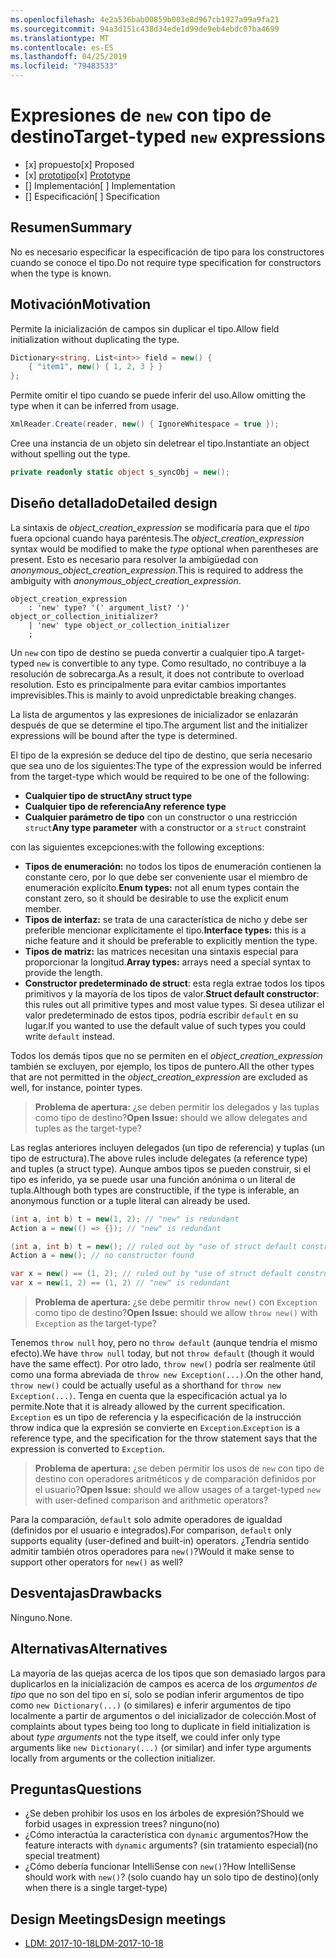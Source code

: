 ```yaml
---
ms.openlocfilehash: 4e2a536bab00859b003e8d967cb1927a99a9fa21
ms.sourcegitcommit: 94a3d151c438d34ede1d99de9eb4ebdc07ba4699
ms.translationtype: MT
ms.contentlocale: es-ES
ms.lasthandoff: 04/25/2019
ms.locfileid: "79483533"
---
```


# <a name="target-typed-new-expressions"></a><span data-ttu-id="c261f-101">Expresiones de `new` con tipo de destino</span><span class="sxs-lookup"><span data-stu-id="c261f-101">Target-typed `new` expressions</span></span>

* <span data-ttu-id="c261f-102">[x] propuesto</span><span class="sxs-lookup"><span data-stu-id="c261f-102">[x] Proposed</span></span>
* <span data-ttu-id="c261f-103">[x] [prototipo](https://github.com/alrz/roslyn/tree/features/target-typed-new)</span><span class="sxs-lookup"><span data-stu-id="c261f-103">[x] [Prototype](https://github.com/alrz/roslyn/tree/features/target-typed-new)</span></span>
* <span data-ttu-id="c261f-104">[] Implementación</span><span class="sxs-lookup"><span data-stu-id="c261f-104">[ ] Implementation</span></span>
* <span data-ttu-id="c261f-105">[] Especificación</span><span class="sxs-lookup"><span data-stu-id="c261f-105">[ ] Specification</span></span>

## <a name="summary"></a><span data-ttu-id="c261f-106">Resumen</span><span class="sxs-lookup"><span data-stu-id="c261f-106">Summary</span></span>
[summary]: #summary

<span data-ttu-id="c261f-107">No es necesario especificar la especificación de tipo para los constructores cuando se conoce el tipo.</span><span class="sxs-lookup"><span data-stu-id="c261f-107">Do not require type specification for constructors when the type is known.</span></span> 

## <a name="motivation"></a><span data-ttu-id="c261f-108">Motivación</span><span class="sxs-lookup"><span data-stu-id="c261f-108">Motivation</span></span>
[motivation]: #motivation

<span data-ttu-id="c261f-109">Permite la inicialización de campos sin duplicar el tipo.</span><span class="sxs-lookup"><span data-stu-id="c261f-109">Allow field initialization without duplicating the type.</span></span>
```cs
Dictionary<string, List<int>> field = new() {
    { "item1", new() { 1, 2, 3 } }
};
```
<span data-ttu-id="c261f-110">Permite omitir el tipo cuando se puede inferir del uso.</span><span class="sxs-lookup"><span data-stu-id="c261f-110">Allow omitting the type when it can be inferred from usage.</span></span>
```cs
XmlReader.Create(reader, new() { IgnoreWhitespace = true });
```
<span data-ttu-id="c261f-111">Cree una instancia de un objeto sin deletrear el tipo.</span><span class="sxs-lookup"><span data-stu-id="c261f-111">Instantiate an object without spelling out the type.</span></span>
```cs
private readonly static object s_syncObj = new();
```
## <a name="detailed-design"></a><span data-ttu-id="c261f-112">Diseño detallado</span><span class="sxs-lookup"><span data-stu-id="c261f-112">Detailed design</span></span>
[design]: #detailed-design

<span data-ttu-id="c261f-113">La sintaxis de *object_creation_expression* se modificaría para que el *tipo* fuera opcional cuando haya paréntesis.</span><span class="sxs-lookup"><span data-stu-id="c261f-113">The *object_creation_expression* syntax would be modified to make the *type* optional when parentheses are present.</span></span> <span data-ttu-id="c261f-114">Esto es necesario para resolver la ambigüedad con *anonymous_object_creation_expression*.</span><span class="sxs-lookup"><span data-stu-id="c261f-114">This is required to address the ambiguity with *anonymous_object_creation_expression*.</span></span>
```antlr
object_creation_expression
    : 'new' type? '(' argument_list? ')' object_or_collection_initializer?
    | 'new' type object_or_collection_initializer
    ;
```
<span data-ttu-id="c261f-115">Un `new` con tipo de destino se pueda convertir a cualquier tipo.</span><span class="sxs-lookup"><span data-stu-id="c261f-115">A target-typed `new` is convertible to any type.</span></span> <span data-ttu-id="c261f-116">Como resultado, no contribuye a la resolución de sobrecarga.</span><span class="sxs-lookup"><span data-stu-id="c261f-116">As a result, it does not contribute to overload resolution.</span></span> <span data-ttu-id="c261f-117">Esto es principalmente para evitar cambios importantes imprevisibles.</span><span class="sxs-lookup"><span data-stu-id="c261f-117">This is mainly to avoid unpredictable breaking changes.</span></span>

<span data-ttu-id="c261f-118">La lista de argumentos y las expresiones de inicializador se enlazarán después de que se determine el tipo.</span><span class="sxs-lookup"><span data-stu-id="c261f-118">The argument list and the initializer expressions will be bound after the type is determined.</span></span>

<span data-ttu-id="c261f-119">El tipo de la expresión se deduce del tipo de destino, que sería necesario que sea uno de los siguientes:</span><span class="sxs-lookup"><span data-stu-id="c261f-119">The type of the expression would be inferred from the target-type which would be required to be one of the following:</span></span>

- <span data-ttu-id="c261f-120">**Cualquier tipo de struct**</span><span class="sxs-lookup"><span data-stu-id="c261f-120">**Any struct type**</span></span>
- <span data-ttu-id="c261f-121">**Cualquier tipo de referencia**</span><span class="sxs-lookup"><span data-stu-id="c261f-121">**Any reference type**</span></span>
- <span data-ttu-id="c261f-122">**Cualquier parámetro de tipo** con un constructor o una restricción `struct`</span><span class="sxs-lookup"><span data-stu-id="c261f-122">**Any type parameter** with a constructor or a `struct` constraint</span></span>

<span data-ttu-id="c261f-123">con las siguientes excepciones:</span><span class="sxs-lookup"><span data-stu-id="c261f-123">with the following exceptions:</span></span>

- <span data-ttu-id="c261f-124">**Tipos de enumeración:** no todos los tipos de enumeración contienen la constante cero, por lo que debe ser conveniente usar el miembro de enumeración explícito.</span><span class="sxs-lookup"><span data-stu-id="c261f-124">**Enum types:** not all enum types contain the constant zero, so it should be desirable to use the explicit enum member.</span></span>
- <span data-ttu-id="c261f-125">**Tipos de interfaz:** se trata de una característica de nicho y debe ser preferible mencionar explícitamente el tipo.</span><span class="sxs-lookup"><span data-stu-id="c261f-125">**Interface types:** this is a niche feature and it should be preferable to explicitly mention the type.</span></span>
- <span data-ttu-id="c261f-126">**Tipos de matriz:** las matrices necesitan una sintaxis especial para proporcionar la longitud.</span><span class="sxs-lookup"><span data-stu-id="c261f-126">**Array types:** arrays need a special syntax to provide the length.</span></span>
- <span data-ttu-id="c261f-127">**Constructor predeterminado de struct**: esta regla extrae todos los tipos primitivos y la mayoría de los tipos de valor.</span><span class="sxs-lookup"><span data-stu-id="c261f-127">**Struct default constructor**: this rules out all primitive types and most value types.</span></span> <span data-ttu-id="c261f-128">Si desea utilizar el valor predeterminado de estos tipos, podría escribir `default` en su lugar.</span><span class="sxs-lookup"><span data-stu-id="c261f-128">If you wanted to use the default value of such types you could write `default` instead.</span></span>

<span data-ttu-id="c261f-129">Todos los demás tipos que no se permiten en el *object_creation_expression* también se excluyen, por ejemplo, los tipos de puntero.</span><span class="sxs-lookup"><span data-stu-id="c261f-129">All the other types that are not permitted in the *object_creation_expression* are excluded as well, for instance, pointer types.</span></span>

> <span data-ttu-id="c261f-130">**Problema de apertura:** ¿se deben permitir los delegados y las tuplas como tipo de destino?</span><span class="sxs-lookup"><span data-stu-id="c261f-130">**Open Issue:** should we allow delegates and tuples as the target-type?</span></span>

<span data-ttu-id="c261f-131">Las reglas anteriores incluyen delegados (un tipo de referencia) y tuplas (un tipo de estructura).</span><span class="sxs-lookup"><span data-stu-id="c261f-131">The above rules include delegates (a reference type) and tuples (a struct type).</span></span> <span data-ttu-id="c261f-132">Aunque ambos tipos se pueden construir, si el tipo es inferido, ya se puede usar una función anónima o un literal de tupla.</span><span class="sxs-lookup"><span data-stu-id="c261f-132">Although both types are constructible, if the type is inferable, an anonymous function or a tuple literal can already be used.</span></span>
```cs
(int a, int b) t = new(1, 2); // "new" is redundant
Action a = new(() => {}); // "new" is redundant

(int a, int b) t = new(); // ruled out by "use of struct default constructor"
Action a = new(); // no constructor found

var x = new() == (1, 2); // ruled out by "use of struct default constructor"
var x = new(1, 2) == (1, 2) // "new" is redundant
```


> <span data-ttu-id="c261f-133">**Problema de apertura:** ¿se debe permitir `throw new()` con `Exception` como tipo de destino?</span><span class="sxs-lookup"><span data-stu-id="c261f-133">**Open Issue:** should we allow `throw new()` with `Exception` as the target-type?</span></span>

<span data-ttu-id="c261f-134">Tenemos `throw null` hoy, pero no `throw default` (aunque tendría el mismo efecto).</span><span class="sxs-lookup"><span data-stu-id="c261f-134">We have `throw null` today, but not `throw default` (though it would have the same effect).</span></span> <span data-ttu-id="c261f-135">Por otro lado, `throw new()` podría ser realmente útil como una forma abreviada de `throw new Exception(...)`.</span><span class="sxs-lookup"><span data-stu-id="c261f-135">On the other hand, `throw new()` could be actually useful as a shorthand for `throw new Exception(...)`.</span></span> <span data-ttu-id="c261f-136">Tenga en cuenta que la especificación actual ya lo permite.</span><span class="sxs-lookup"><span data-stu-id="c261f-136">Note that it is already allowed by the current specification.</span></span> <span data-ttu-id="c261f-137">`Exception` es un tipo de referencia y la especificación de la instrucción throw indica que la expresión se convierte en `Exception`.</span><span class="sxs-lookup"><span data-stu-id="c261f-137">`Exception` is a reference type, and the specification for the throw statement says that the expression is converted to `Exception`.</span></span>

> <span data-ttu-id="c261f-138">**Problema de apertura:** ¿se deben permitir los usos de `new` con tipo de destino con operadores aritméticos y de comparación definidos por el usuario?</span><span class="sxs-lookup"><span data-stu-id="c261f-138">**Open Issue:** should we allow usages of a target-typed `new` with user-defined comparison and arithmetic operators?</span></span>

<span data-ttu-id="c261f-139">Para la comparación, `default` solo admite operadores de igualdad (definidos por el usuario e integrados).</span><span class="sxs-lookup"><span data-stu-id="c261f-139">For comparison, `default` only supports equality (user-defined and built-in) operators.</span></span> <span data-ttu-id="c261f-140">¿Tendría sentido admitir también otros operadores para `new()`?</span><span class="sxs-lookup"><span data-stu-id="c261f-140">Would it make sense to support other operators for `new()` as well?</span></span>

## <a name="drawbacks"></a><span data-ttu-id="c261f-141">Desventajas</span><span class="sxs-lookup"><span data-stu-id="c261f-141">Drawbacks</span></span>
[drawbacks]: #drawbacks

<span data-ttu-id="c261f-142">Ninguno.</span><span class="sxs-lookup"><span data-stu-id="c261f-142">None.</span></span>

## <a name="alternatives"></a><span data-ttu-id="c261f-143">Alternativas</span><span class="sxs-lookup"><span data-stu-id="c261f-143">Alternatives</span></span>
[alternatives]: #alternatives

<span data-ttu-id="c261f-144">La mayoría de las quejas acerca de los tipos que son demasiado largos para duplicarlos en la inicialización de campos es acerca de los *argumentos de tipo* que no son del tipo en sí, solo se podían inferir argumentos de tipo como `new Dictionary(...)` (o similares) e inferir argumentos de tipo localmente a partir de argumentos o del inicializador de colección.</span><span class="sxs-lookup"><span data-stu-id="c261f-144">Most of complaints about types being too long to duplicate in field initialization is about *type arguments* not the type itself, we could infer only type arguments like `new Dictionary(...)` (or similar) and infer type arguments locally from arguments or the collection initializer.</span></span>

## <a name="questions"></a><span data-ttu-id="c261f-145">Preguntas</span><span class="sxs-lookup"><span data-stu-id="c261f-145">Questions</span></span>
[questions]: #questions

- <span data-ttu-id="c261f-146">¿Se deben prohibir los usos en los árboles de expresión?</span><span class="sxs-lookup"><span data-stu-id="c261f-146">Should we forbid usages in expression trees?</span></span> <span data-ttu-id="c261f-147">ninguno</span><span class="sxs-lookup"><span data-stu-id="c261f-147">(no)</span></span>
- <span data-ttu-id="c261f-148">¿Cómo interactúa la característica con `dynamic` argumentos?</span><span class="sxs-lookup"><span data-stu-id="c261f-148">How the feature interacts with `dynamic` arguments?</span></span> <span data-ttu-id="c261f-149">(sin tratamiento especial)</span><span class="sxs-lookup"><span data-stu-id="c261f-149">(no special treatment)</span></span>
- <span data-ttu-id="c261f-150">¿Cómo debería funcionar IntelliSense con `new()`?</span><span class="sxs-lookup"><span data-stu-id="c261f-150">How IntelliSense should work with `new()`?</span></span> <span data-ttu-id="c261f-151">(solo cuando hay un solo tipo de destino)</span><span class="sxs-lookup"><span data-stu-id="c261f-151">(only when there is a single target-type)</span></span>
## <a name="design-meetings"></a><span data-ttu-id="c261f-152">Design Meetings</span><span class="sxs-lookup"><span data-stu-id="c261f-152">Design meetings</span></span>

- [<span data-ttu-id="c261f-153">LDM: 2017-10-18</span><span class="sxs-lookup"><span data-stu-id="c261f-153">LDM-2017-10-18</span></span>](https://github.com/dotnet/csharplang/blob/master/meetings/2017/LDM-2017-10-18.md#100)
